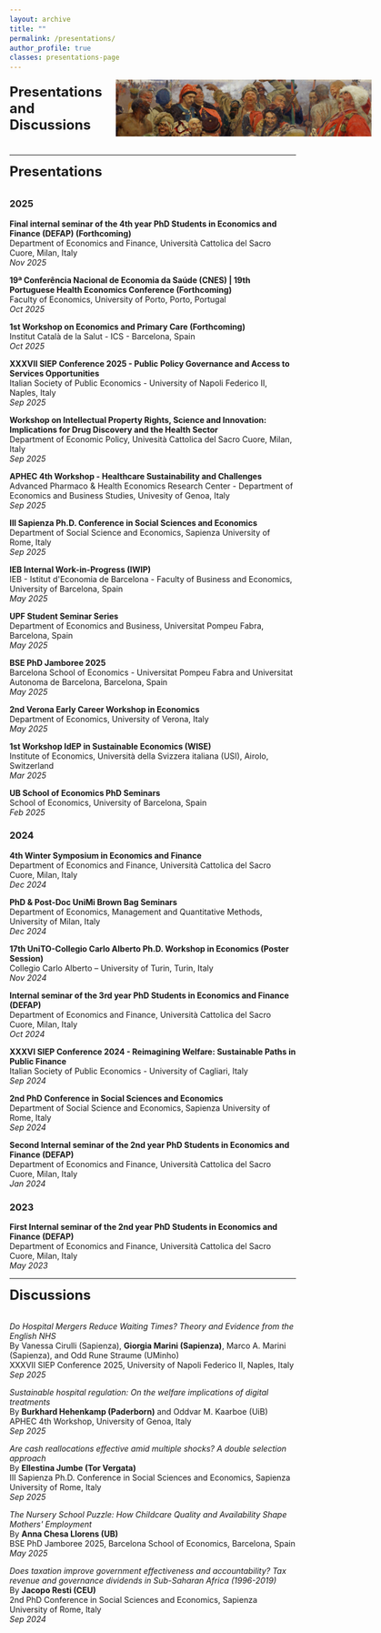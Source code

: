 ```yaml
---
layout: archive
title: ""
permalink: /presentations/
author_profile: true
classes: presentations-page
---
```

<div style="display: flex; align-items: center; gap: 24px; margin-bottom: 2rem;">
  <h1 style="margin: 0; font-size: 1.5rem;">Presentations and Discussions</h1>
  <img src="/images/repin.jpg" alt="Teaching banner" style="height: 100px; width: 450px; object-fit: cover;">
</div>

---
<div style="display: flex; align-items: center; gap: 21px; margin-bottom: 2rem;">
  <h1 style="margin: 0; font-size: 1.5rem;">Presentations</h1>
</div>

### 2025
**Final internal seminar of the 4th year PhD Students in Economics and Finance (DEFAP) (Forthcoming)** <br>
Department of Economics and Finance, Università Cattolica del Sacro Cuore, Milan, Italy <br>
*Nov 2025*

**19ª Conferência Nacional de Economia da Saúde (CNES) | 19th Portuguese Health Economics Conference (Forthcoming)** <br>
Faculty of Economics, University of Porto, Porto, Portugal <br>
*Oct 2025*

**1st Workshop on Economics and Primary Care (Forthcoming)** <br>
Institut Català de la Salut - ICS - Barcelona, Spain <br>
*Oct 2025*

**XXXVII SIEP Conference 2025 - Public Policy Governance and Access to Services Opportunities** <br>
Italian Society of Public Economics - University of Napoli Federico II, Naples, Italy <br>
*Sep 2025*

**Workshop on Intellectual Property Rights, Science and Innovation: Implications for Drug Discovery and the Health Sector** <br>
Department of Economic Policy, Univesità Cattolica del Sacro Cuore, Milan, Italy <br>
*Sep 2025*

**APHEC 4th Workshop - Healthcare Sustainability and Challenges** <br>
Advanced Pharmaco & Health Economics Research Center - Department of Economics and Business Studies, Univesity of Genoa, Italy <br>
*Sep 2025*

**III Sapienza Ph.D. Conference in Social Sciences and Economics** <br>
Department of Social Science and Economics, Sapienza University of Rome, Italy <br>
*Sep 2025*

**IEB Internal Work-in-Progress (IWIP)** <br>
IEB - Istitut d'Economia de Barcelona - Faculty of Business and Economics, University of Barcelona, Spain <br>
*May 2025*

**UPF Student Seminar Series** <br>
Department of Economics and Business, Universitat Pompeu Fabra, Barcelona, Spain <br>
*May 2025*

**BSE PhD Jamboree 2025** <br>
Barcelona School of Economics - Universitat Pompeu Fabra and Universitat Autonoma de Barcelona, Barcelona, Spain <br>
*May 2025*

**2nd Verona Early Career Workshop in Economics** <br>
Department of Economics, University of Verona, Italy  <br>
*May 2025*

**1st Workshop IdEP in Sustainable Economics (WISE)** <br>
Institute of Economics, Università della Svizzera italiana (USI), Airolo, Switzerland <br>
*Mar 2025*

**UB School of Economics PhD Seminars** <br>
School of Economics, University of Barcelona, Spain  <br>
*Feb 2025*


### 2024

**4th Winter Symposium in Economics and Finance** <br>
Department of Economics and Finance, Università Cattolica del Sacro Cuore, Milan, Italy <br>
*Dec 2024*

**PhD & Post-Doc UniMi Brown Bag Seminars** <br>
Department of Economics, Management and Quantitative Methods, University of Milan, Italy <br>
*Dec 2024*

**17th UniTO-Collegio Carlo Alberto Ph.D. Workshop in Economics (Poster Session)** <br>
Collegio Carlo Alberto – University of Turin, Turin, Italy <br>
*Nov 2024*

**Internal seminar of the 3rd year PhD Students in Economics and Finance (DEFAP)** <br>
Department of Economics and Finance, Università Cattolica del Sacro Cuore, Milan, Italy <br>
*Oct 2024*

**XXXVI SIEP Conference 2024 - Reimagining Welfare: Sustainable Paths in Public Finance** <br>
Italian Society of Public Economics - University of Cagliari, Italy <br>
*Sep 2024*

**2nd PhD Conference in Social Sciences and Economics** <br>
Department of Social Science and Economics, Sapienza University of Rome, Italy <br>
*Sep 2024*

**Second Internal seminar of the 2nd year PhD Students in Economics and Finance (DEFAP)** <br>
Department of Economics and Finance, Università Cattolica del Sacro Cuore, Milan, Italy <br>
*Jan 2024*


### 2023

**First Internal seminar of the 2nd year PhD Students in Economics and Finance (DEFAP)** <br>
Department of Economics and Finance, Università Cattolica del Sacro Cuore, Milan, Italy <br>
*May 2023*

---
<div style="display: flex; align-items: center; gap: 21px; margin-bottom: 2rem;">
  <h1 style="margin: 0; font-size: 1.5rem;">Discussions</h1>
</div>

*Do Hospital Mergers Reduce Waiting Times? Theory and Evidence from the English NHS* <br>
By Vanessa Cirulli (Sapienza), **Giorgia Marini (Sapienza)**, Marco A. Marini (Sapienza), and Odd Rune Straume (UMinho) <br>
XXXVII SIEP Conference 2025, University of Napoli Federico II, Naples, Italy <br>
*Sep 2025*

*Sustainable hospital regulation: On the welfare implications of digital treatments* <br>
By **Burkhard Hehenkamp (Paderborn)** and Oddvar M. Kaarboe (UiB) <br>
APHEC 4th Workshop, University of Genoa, Italy <br>
*Sep 2025*

*Are cash reallocations effective amid multiple shocks? A double selection approach* <br>
By **Ellestina Jumbe (Tor Vergata)** <br>
III Sapienza Ph.D. Conference in Social Sciences and Economics, Sapienza University of Rome, Italy <br>
*Sep 2025*

*The Nursery School Puzzle: How Childcare Quality and Availability Shape Mothers' Employment* <br>
By **Anna Chesa Llorens (UB)** <br>
BSE PhD Jamboree 2025, Barcelona School of Economics, Barcelona, Spain <br>
*May 2025*

*Does taxation improve government effectiveness and accountability? Tax revenue and governance dividends in Sub-Saharan Africa (1996-2019)* <br>
By **Jacopo Resti (CEU)** <br>
2nd PhD Conference in Social Sciences and Economics, Sapienza University of Rome, Italy <br>
*Sep 2024*

